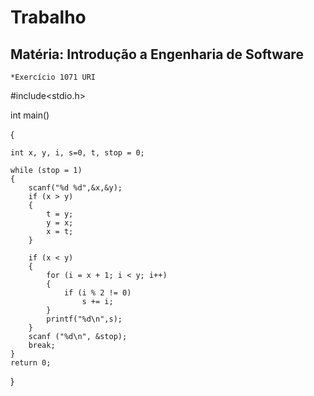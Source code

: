 # Trabalho 
## Matéria: Introdução a Engenharia de Software

    *Exercício 1071 URI
#include<stdio.h>

int main()

{
    
    int x, y, i, s=0, t, stop = 0;

    while (stop = 1)
    {
        scanf("%d %d",&x,&y);
        if (x > y)
        {
            t = y;
            y = x;
            x = t;
        }

        if (x < y)
        {
            for (i = x + 1; i < y; i++)
            {
                if (i % 2 != 0)
                    s += i;
            }
            printf("%d\n",s);
        }
        scanf ("%d\n", &stop);
        break;
    }
    return 0;
}
